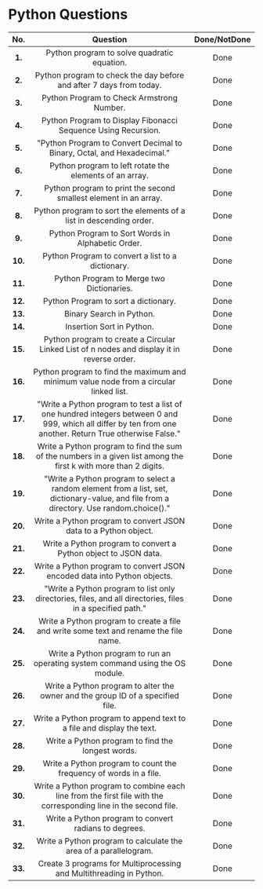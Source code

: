 # Python Questions

 **No.** | Question                                                                                                                                                  | Done/NotDone 
:-------:|:---------------------------------------------------------------------------------------------------------------------------------------------------------:|:------------:
 **1.**  | Python program to solve quadratic equation.                                                                                                               | Done         
 **2.**  | Python program to check the day before and after 7 days from today.                                                                                       | Done         
 **3.**  | Python Program to Check Armstrong Number.                                                                                                                 | Done         
 **4.**  | Python Program to Display Fibonacci Sequence Using Recursion.                                                                                             | Done         
 **5.**  | "Python Program to Convert Decimal to Binary, Octal, and Hexadecimal."                                                                                    | Done         
 **6.**  | Python program to left rotate the elements of an array.                                                                                                   | Done         
 **7.**  | Python program to print the second smallest element in an array.                                                                                          | Done         
 **8.**  | Python program to sort the elements of a list in descending order.                                                                                        | Done         
 **9.**  | Python Program to Sort Words in Alphabetic Order.                                                                                                         | Done         
 **10.** | Python Program to convert a list to a dictionary.                                                                                                         | Done         
 **11.** | Python Program to Merge two Dictionaries.                                                                                                                 | Done         
 **12.** | Python Program to sort a dictionary.                                                                                                                      | Done         
 **13.** | Binary Search in Python.                                                                                                                                  | Done         
 **14.** | Insertion Sort in Python.                                                                                                                                 | Done         
 **15.** | Python program to create a Circular Linked List of n nodes and display it in reverse order.                                                               | Done         
 **16.** | Python program to find the maximum and minimum value node from a circular linked list.                                                                    | Done         
 **17.** | "Write a Python program to test a list of one hundred integers between 0 and 999, which all differ by ten from one another. Return True otherwise False." | Done         
 **18.** | Write a Python program to find the sum of the numbers in a given list among the first k with more than 2 digits.                                          | Done         
 **19.** | "Write a Python program to select a random element from a list, set, dictionary-value, and file from a directory. Use random.choice()."                   | Done         
 **20.** | Write a Python program to convert JSON data to a Python object.                                                                                           | Done         
 **21.** | Write a Python program to convert a Python object to JSON data.                                                                                           | Done         
 **22.** | Write a Python program to convert JSON encoded data into Python objects.                                                                                  | Done         
 **23.** | "Write a Python program to list only directories, files, and all directories, files in a specified path."                                                 | Done         
 **24.** | Write a Python program to create a file and write some text and rename the file name.                                                                     | Done         
 **25.** | Write a Python program to run an operating system command using the OS module.                                                                            | Done         
 **26.** | Write a Python program to alter the owner and the group ID of a specified file.                                                                           | Done         
 **27.** | Write a Python program to append text to a file and display the text.                                                                                     | Done         
 **28.** | Write a Python program to find the longest words.                                                                                                         | Done         
 **29.** | Write a Python program to count the frequency of words in a file.                                                                                         | Done         
 **30.** | Write a Python program to combine each line from the first file with the corresponding line in the second file.                                           | Done         
 **31.** | Write a Python program to convert radians to degrees.                                                                                                     | Done         
 **32.** | Write a Python program to calculate the area of a parallelogram.                                                                                          | Done         
 **33.** | Create 3 programs for Multiprocessing and Multithreading in Python.                                                                                       | Done         

